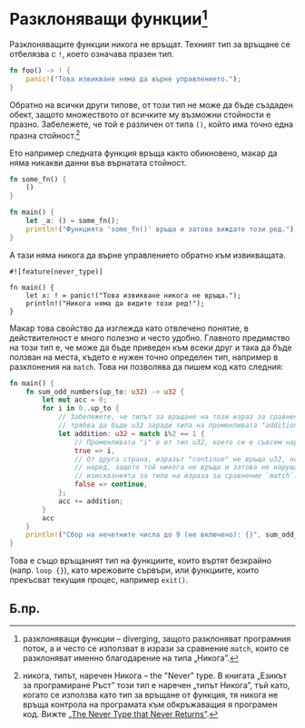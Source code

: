 # Разклоняващи функции[^diverging]

Разклоняващите функции никога не връщат. Техният тип за връщане се
отбелязва с `!`, което означава празен тип.

```rust
fn foo() -> ! {
    panic!("Това извикване няма да върне управлението.");
}
```
Обратно на всички други типове, от този тип не може да бъде създаден обект,
защото множеството от всичките му възможни стойности е празно. Забележете, че
той е различен от типа `()`, който има точно една празна стойност.[^never_type]

Ето например следната функция връща както обикновено, макар да няма никакви
данни във върнатата стойност.

```rust
fn some_fn() {
    ()
}

fn main() {
    let _a: () = some_fn();
    println!("Функцията 'some_fn()' връща и затова виждате този ред.");
}
```

А тази няма никога да върне управлението обратно към извикващата.

```rust,ignore
#![feature(never_type)]

fn main() {
    let x: ! = panic!("Това извикване никога не връща.");
    println!("Никога няма да видите този ред!");
}
```

Макар това свойство да изглежда като отвлечено понятие, в действителност е
много полезно и често удобно. Главното предимство на този тип е, че може да
бъде приведен към всеки друг и така да бъде ползван на места, където е нужен
точно определен тип, например в разклонения на `match`. Това ни позволява да
пишем код като следния:

```rust
fn main() {
    fn sum_odd_numbers(up_to: u32) -> u32 {
        let mut acc = 0;
        for i in 0..up_to {
            // Забележете, че типът за връщане на този израз за сравнение
            // трябва да бъде u32 заради типа на променливата "addition".
            let addition: u32 = match i%2 == 1 {
                // Променливата "i" е от тип u32, което си е съвсем наред.
                true => i,
                // От друга страна, изразът "continue" не връща u32, но отново е
                // наред, защото той никога не връща и затова не нарушава
                // изискванията за типа на израза за сравнение `match`.
                false => continue,
            };
            acc += addition;
        }
        acc
    }
    println!("Сбор на нечетните числа до 9 (не включено): {}", sum_odd_numbers(9));
}
```
Това е също връщаният тип на функциите, които въртят безкрайно (напр. `loop {}`),
като мрежовите сървъри, или функциите, които прекъсват текущия процес, например
`exit()`.

## Б.пр.

[^diverging]: разклоняващи функции – diverging, защото разклоняват програмния поток, а и
 често се използват в изрази за сравнение `match`, които се разклоняват именно
 благодарение на типа „Никога”.

[^never_type]: никога, типът, наречен Никога – the "Never" type. В книгата
  „Езикът за програмиране Ръст” този тип е наречен „типът Никога”, тъй като,
  когато се използва като тип за връщане от функция, тя никога не връща
  контрола на програмата към обкръжаващия я програмен код.  Вижте [„The Never
  Type that Never Returns”][never_type].

[never_type]: https://doc.rust-lang.org/stable/book/ch19-04-advanced-types.html?highlight=Never#the-never-type-that-never-returns



